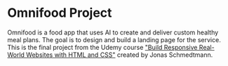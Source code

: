 # Omnifood Project

Omnifood is a food app that uses AI to create and deliver custom healthy meal plans. The goal is to design and build a landing page for the service. This is the final project from the Udemy course ["Build Responsive Real-World Websites with HTML and CSS"](https://www.udemy.com/course/design-and-develop-a-killer-website-with-html5-and-css3/) created by Jonas Schmedtmann.
